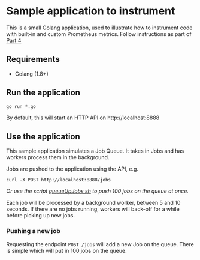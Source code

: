 # Sample application to instrument

This is a small Golang application, used to illustrate how to instrument code with built-in and custom Prometheus metrics. Follow instructions as part of [Part 4](../4-instrumenting-code.md)

## Requirements

- Golang (1.8+)

## Run the application

    go run *.go

By default, this will start an HTTP API on http://localhost:8888
    
## Use the application


This sample application simulates a Job Queue. It takes in Jobs and has workers process them in the background.

Jobs are pushed to the application using the API, e.g. 
    
    curl -X POST http://localhost:8888/jobs
    
_Or use the script [queueUpJobs.sh](queueUpJobs.sh) to push 100 jobs on the queue at once._

Each job will be processed by a background worker, between 5 and 10 seconds. If there are no jobs running, workers will back-off for a while before picking up new jobs.

### Pushing a new job

Requesting the endpoint `POST /jobs` will add a new Job on the queue. There is simple  which will put in 100 jobs on the queue.

    
